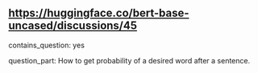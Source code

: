 ## https://huggingface.co/bert-base-uncased/discussions/45

contains_question: yes

question_part: How to get probability of a desired word after a sentence.